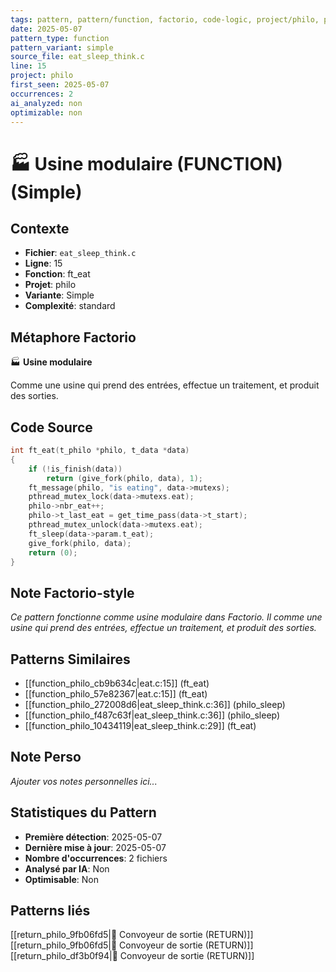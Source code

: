```yaml
---
tags: pattern, pattern/function, factorio, code-logic, project/philo, pattern/variant/simple
date: 2025-05-07
pattern_type: function
pattern_variant: simple
source_file: eat_sleep_think.c
line: 15
project: philo
first_seen: 2025-05-07
occurrences: 2
ai_analyzed: non
optimizable: non
---
```


# 🏭 Usine modulaire (FUNCTION) (Simple)

## Contexte
- **Fichier**: `eat_sleep_think.c`
- **Ligne**: 15
- **Fonction**: ft_eat
- **Projet**: philo
- **Variante**: Simple
- **Complexité**: standard

## Métaphore Factorio
🏭 **Usine modulaire**

Comme une usine qui prend des entrées, effectue un traitement, et produit des sorties.

## Code Source
```c
int	ft_eat(t_philo *philo, t_data *data)
{
	if (!is_finish(data))
		return (give_fork(philo, data), 1);
	ft_message(philo, "is eating", data->mutexs);
	pthread_mutex_lock(data->mutexs.eat);
	philo->nbr_eat++;
	philo->t_last_eat = get_time_pass(data->t_start);
	pthread_mutex_unlock(data->mutexs.eat);
	ft_sleep(data->param.t_eat);
	give_fork(philo, data);
	return (0);
}
```

## Note Factorio-style
*Ce pattern fonctionne comme usine modulaire dans Factorio. Il comme une usine qui prend des entrées, effectue un traitement, et produit des sorties.*

## Patterns Similaires
- [[function_philo_cb9b634c|eat.c:15]] (ft_eat)
- [[function_philo_57e82367|eat.c:15]] (ft_eat)
- [[function_philo_272008d6|eat_sleep_think.c:36]] (philo_sleep)
- [[function_philo_f487c63f|eat_sleep_think.c:36]] (philo_sleep)
- [[function_philo_10434119|eat_sleep_think.c:29]] (ft_eat)

## Note Perso
*Ajouter vos notes personnelles ici...*

## Statistiques du Pattern
- **Première détection**: 2025-05-07
- **Dernière mise à jour**: 2025-05-07
- **Nombre d'occurrences**: 2 fichiers
- **Analysé par IA**: Non
- **Optimisable**: Non

## Patterns liés
[[return_philo_9fb06fd5|🚚 Convoyeur de sortie (RETURN)]]
[[return_philo_9fb06fd5|🚚 Convoyeur de sortie (RETURN)]]
[[return_philo_df3b0f94|🚚 Convoyeur de sortie (RETURN)]]
